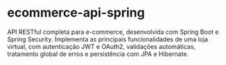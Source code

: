 # ecommerce-api-spring
API RESTful completa para e-commerce, desenvolvida com Spring Boot e Spring Security. Implementa as principais funcionalidades de uma loja virtual, com autenticação JWT e OAuth2, validações automáticas, tratamento global de erros e persistência com JPA e Hibernate.
